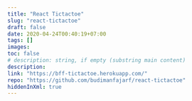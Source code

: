 ```yaml
---
title: "React Tictactoe"
slug: "react-tictactoe"
draft: false
date: 2020-04-24T00:40:19+07:00
tags: []
images:
toc: false
# description: string, if empty (substring main content)
description:
link: "https://bff-tictactoe.herokuapp.com/"
repo: "https://github.com/budimanfajarf/react-tictactoe"
hiddenInXml: true
---
```


